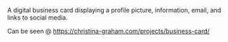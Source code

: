 A digital business card displaying a profile picture, information, email, and links to social media.

Can be seen @ https://christina-graham.com/projects/business-card/
